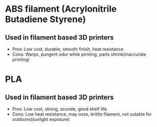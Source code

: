 # ABS filament (Acrylonitrile Butadiene Styrene)
## Used in filament based 3D printers
- Pros: Low cost, durable, smooth finish, heat resistance
- Cons: Warps, pungent odur while pirnting, parts shrink(inaccurate printing)
# PLA 
## Used in filament based 3D printers
- Pros: Low cost, strong, acurate, good shelf life
- Cons: Low heat resistance, may ooze, brittle filament, not sutable for outdoors(sunlight exposure)